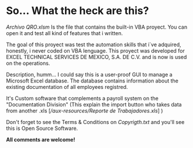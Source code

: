 # So... What the heck are this?

*Archivo QRO.xlsm* Is the file that contains the built-in VBA proyect. You can open it and test all kind of features that i written.

The goal of this proyect was test the automation skills that i´ve adquired, honestly, i never coded on VBA lenguage. This proyect was developed for EXCEL TECHNICAL SERVICES DE MEXICO, S.A. DE C.V. and is now is used on the operations.

Description, humm... I could say this is a user-proof GUI to manage a Microsoft Excel database. The database contains information about the existing documentation of all employees registred.

It's Custom software that complements a payroll system on the "Documentation Division" (This explain the import button who takes data from another .xls [*/aux-resources/Reporte de Trabajadores.xls*] )

Don't forget to see the Terms & Conditions on *Copyrigth.txt* and you'll see this is Open Source Software.

**All comments are welcome!**
